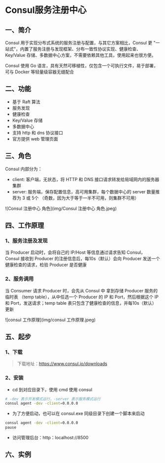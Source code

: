 # Consul服务注册中心

## 一、简介

Consul 用于实现分布式系统的服务注册与配置，与其它方案相比，Consul 更 "一站式"，内置了服务注册与发现框架、分布一致性协议实现、健康检查、Key/Value 存储、多数据中心方案，不需要依赖其他工具，使用起来也很方便。

Consul 使用 Go 语言，具有天然可移植性，仅包含一个可执行文件，易于部署，可与 Docker 等轻量级容器无缝配合

## 二、功能

- 基于 Raft 算法
- 服务发现
- 健康检查
- Key/Value 存储
- 多数据中心
- 支持 http 和 dns 协议接口
- 官方提供 web 管理页面

## 三、角色

Consul 内部分为：

- client: 客户端，无状态，将 HTTP 和 DNS 接口请求转发给局域网内的服务器集群
- server: 服务端，保存配置信息，高可用集群，每个数据中心的 server 数量推荐为 3 或 5个 （奇数，因为大于等于一半不可用，则集群不可用）

![Consul 注册中心 角色](img/Consul 注册中心 角色.jpeg)

## 四、工作原理

### 1、服务注册及发现

当 Producer 启动时，会将自己的 IP/Host 等信息通过请求告知 Consul， Consul 接收到 Producer 的注册信息后，每10s（默认）会向 Producer 发送一个健康检查的请求，检验 Producer 是否健康

### 2、服务调用

当 Consumer 请求 Producer 时，会先从 Consul 中 拿到存储 Producer 服务的临时表 （temp table），从中任选一个 Producer 的 IP 和 Port，然后根据这个 IP 和 Port，发送请求；temp table 表只包含了健康检查的信息，并每10s（默认）更新

![consul 工作原理](img/consul 工作原理.jpeg)

## 五、起步

### 1、下载

> 下载地址：https://www.consul.io/downloads

### 2、安装

- cd 到对应目录下，使用 cmd 使用 consul

```bash
# -dev 表示开发模式运行，-server 表示服务模式运行
consul agent -dev -client=0.0.0.0
```

- 为了方便启动，也可以在 consul.exe 同级目录下创建一个脚本来启动

```bash
consul agent -dev -client=0.0.0.0
pause
```

- 访问管理后台：http：localhost://8500

## 六、实例